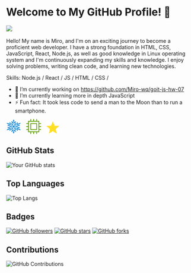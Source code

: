 # Welcome to My GitHub Profile! 👋

![](https://www.chatgptguide.ai/wp-content/uploads/2024/02/Programmer-vivid-colors4.png)

Hello! My name is Miro, and I'm on an exciting journey to become a proficient web developer. I have a strong foundation in HTML, CSS, JavaScript, React, Node.js, as well as good knowledge in Linux operating system and I'm continuously expanding my skills and knowledge. I enjoy solving problems, writing clean code, and learning new technologies.

Skills: Node.js / React / JS / HTML / CSS /

- 🔭 I’m currently working on https://github.com/Miro-wq/goit-js-hw-07 
- 🌱 I’m currently learning more in depth JavaScript 
- ⚡ Fun fact:  It took less code to send a man to the Moon than to run a smartphone. 

<a href='https://archiveprogram.github.com/'><img src='https://raw.githubusercontent.com/acervenky/animated-github-badges/master/assets/acbadge.gif' width='40' height='40'></a> <a href='https://docs.github.com/en/developers'><img src='https://raw.githubusercontent.com/acervenky/animated-github-badges/master/assets/devbadge.gif' width='40' height='40'></a> <a href='https://stars.github.com/'><img src='https://raw.githubusercontent.com/acervenky/animated-github-badges/master/assets/starbadge.gif' width='35' height='35'></a> 

## GitHub Stats

![Your GitHub stats](https://github-readme-stats.vercel.app/api?username=Miro-wq&show_icons=true&theme=transparent )

## Top Languages

![Top Langs](https://github-readme-stats.vercel.app/api/top-langs/?username=Miro-wq&layout=compact&theme=transparent)

## Badges

[![GitHub followers](https://img.shields.io/github/followers/Miro-wq?style=social)](https://github.com/Miro-wq)
[![GitHub stars](https://img.shields.io/github/stars/Miro-wq?style=social)](https://github.com/Miro-wq)
[![GitHub forks](https://img.shields.io/github/forks/Miro-wq?style=social)](https://github.com/Miro-wq)

## Contributions

![GitHub Contributions](https://github-readme-streak-stats.herokuapp.com/?user=Miro-wq&theme=transparent)
 

